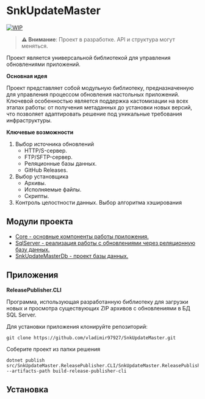 # SnkUpdateMaster

[![WIP](https://img.shields.io/badge/Status-Work%20In%20Progress-orange)](https://github.com/vladimir97927/SnkUpdateMaster)

> **⚠️ Внимание**: Проект в разработке. API и структура могут меняться.

Проект является универсальной библиотекой для управления обновлениями приложений.

**Основная идея**

Проект представляет собой модульную библиотеку, предназначенную для управления процессом обновления настольных приложений. Ключевой особенностью является поддержка кастомизации на всех этапах работы: от получения метаданных до установки новых версий, что позволяет адаптировать решение под уникальные требования инфраструктуры.

**Ключевые возможности**

1. Выбор источника обновлений
   - HTTP/S-сервер.
   - FTP/SFTP-сервер.
   - Реляционные базы данных.
   - GitHub Releases.
2. Выбор установщика
   - Архивы.
   - Исполняемые файлы.
   - Скрипты.
3. Контроль целостности данных. Выбор алгоритма хэширования

## Модули проекта
- [Core - основные компоненты работы приложения.](docs/Core.md)
- [SqlServer - реализация работы с обновлениями через реляционную базу данных.](docs/SqlServer.md)
- [SnkUpdateMasterDb - проект базы данных.]()

## Приложения

**ReleasePublisher.CLI**

Программа, использующая разработанную библиотеку для загрузки новых и просмотра существующих ZIP архивов с обновлениями в БД SQL Server.

Для установки приложения клонируйте репозиторий:

```
git clone https://github.com/vladimir97927/SnkUpdateMaster.git
```

Соберите проект из папки решения

```
dotnet publish src/SnkUpdateMaster.ReleasePublisher.CLI/SnkUpdateMaster.ReleasePublisher.CLI.csproj --artifacts-path build-release-publisher-cli
```

## Установка








